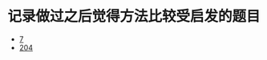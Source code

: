 # 记录做过之后觉得方法比较受启发的题目

- [7](https://github.com/hotWing17/LeetCode/blob/master/ReverseInteger_7.java)
- [204](https://github.com/hotWing17/LeetCode/blob/master/CountPrimes_204.java)